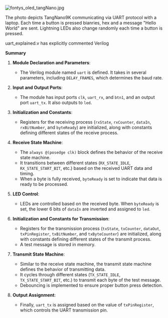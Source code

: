 ![fontys_oled_tangNano.jpg](https://drive.google.com/uc?export=view&id=1Of7XyZnfqRW3BLoUy0Nbts_IfWVlpnaz)

The photo depicts TangNano9K communicating via UART protocol with a laptop. Each time a button is pressed bianries, hex and a message "Hello World" are sent. Lightning LEDs also change randomly each time a button is pressed.

uart_explained.v has explicitly commented Verilog

**Summary** 

1. **Module Declaration and Parameters**:
   - The Verilog module named `uart` is defined. It takes in several parameters, including `DELAY_FRAMES`, which determines the baud rate.
   
2. **Input and Output Ports**:
   - The module has input ports `clk`, `uart_rx`, and `btn1`, and an output port `uart_tx`. It also outputs to `led`.

3. **Initialization and Constants**:
   - Registers for the receiving process (`rxState`, `rxCounter`, `dataIn`, `rxBitNumber`, and `byteReady`) are initialized, along with constants defining different states of the receive process.
   
4. **Receive State Machine**:
   - The `always @(posedge clk)` block defines the behavior of the receive state machine.
   - It transitions between different states (`RX_STATE_IDLE`, `RX_STATE_START_BIT`, etc.) based on the received UART data and timing.
   - When a byte is fully received, `byteReady` is set to indicate that data is ready to be processed.
   
5. **LED Control**:
   - LEDs are controlled based on the received byte. When `byteReady` is set, the lower 6 bits of `dataIn` are inverted and assigned to `led`.
   
6. **Initialization and Constants for Transmission**:
   - Registers for the transmission process (`txState`, `txCounter`, `dataOut`, `txPinRegister`, `txBitNumber`, and `txByteCounter`) are initialized, along with constants defining different states of the transmit process.
   - A test message is stored in memory.
   
7. **Transmit State Machine**:
   - Similar to the receive state machine, the transmit state machine defines the behavior of transmitting data.
   - It cycles through different states (`TX_STATE_IDLE`, `TX_STATE_START_BIT`, etc.) to transmit each byte of the test message.
   - Debouncing is implemented to ensure proper button press detection.

8. **Output Assignment**:
   - Finally, `uart_tx` is assigned based on the value of `txPinRegister`, which controls the UART transmission pin.
